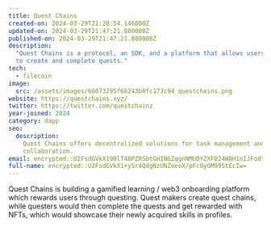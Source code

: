 ```yaml
---
title: Quest Chains
created-on: 2024-03-29T21:28:54.146000Z
updated-on: 2024-03-29T21:47:21.880000Z
published-on: 2024-03-29T21:47:21.880000Z
description:
  "Quest Chains is a protocol, an SDK, and a platform that allows users
  to create and complete quests."
tech:
  - filecoin
image:
  src: /assets/images/66073295f68243b0fc173c94_questchains.png
website: https://questchains.xyz/
twitter: https://twitter.com/questchainz
year-joined: 2024
category: dapp
seo:
  description:
    Quest Chains offers decentralized solutions for task management and
    collaboration.
email: encrypted::U2FsdGVkX190lT40PZRSbtGHINGZqgnNMUDYZXFD24W8H1nIJFodtrLKrdEI3H9G
full-name: encrypted::U2FsdGVkX1+ySr4QdgNzUNZeeoX/pFc0yOM99StEcIw=
---
```


Quest Chains is building a gamified learning / web3 onboarding platform which rewards users through questing. Quest makers create quest chains, while questers would then complete the quests and get rewarded with NFTs, which would showcase their newly acquired skills in profiles.
